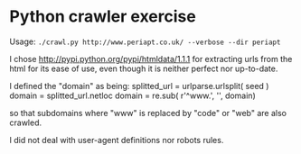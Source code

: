 Python crawler exercise
=======================

Usage:
`./crawl.py http://www.periapt.co.uk/ --verbose --dir periapt`

I chose http://pypi.python.org/pypi/htmldata/1.1.1 for extracting urls from the
html for its ease of use, even though it is neither perfect nor up-to-date.

I defined the "domain" as being:
  splitted_url = urlparse.urlsplit( seed )
  domain = splitted_url.netloc
  domain = re.sub( r'^www\.', '', domain)

so that subdomains where "www" is replaced by "code" or "web" are also crawled.       

I did not deal with user-agent definitions nor robots rules.

